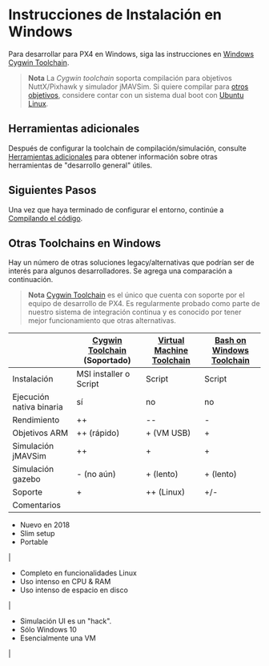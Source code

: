 # Instrucciones de Instalación en Windows

Para desarrollar para PX4 en Windows, siga las instrucciones en [Windows Cygwin Toolchain](../setup/dev_env_windows_cygwin.md).

> **Nota** La *Cygwin toolchain* soporta compilación para objetivos NuttX/Pixhawk y simulador jMAVSim. Si quiere compilar para [otros objetivos](/setup/dev_env.md#supported-targets), considere contar con un sistema dual boot con [Ubuntu Linux](http://ubuntu.com).

## Herramientas adicionales

Después de configurar la toolchain de compilación/simulación, consulte [Herramientas adicionales](../setup/generic_dev_tools.md) para obtener información sobre otras herramientas de "desarrollo general" útiles.

## Siguientes Pasos

Una vez que haya terminado de configurar el entorno, continúe a [Compilando el código](../setup/building_px4.md).

## Otras Toolchains en Windows

Hay un número de otras soluciones legacy/alternativas que podrían ser de interés para algunos desarrolladores. Se agrega una comparación a continuación.

> **Nota** [Cygwin Toolchain](../setup/dev_env_windows_cygwin.md) es el único que cuenta con soporte por el equipo de desarrollo de PX4. Es regularmente probado como parte de nuestro sistema de integración continua y es conocido por tener mejor funcionamiento que otras alternativas.

|                          | [Cygwin Toolchain](../setup/dev_env_windows_cygwin.md) **(Soportado)** | [Virtual Machine Toolchain](../setup/dev_env_windows_vm.md) | [Bash on Windows Toolchain](../setup/dev_env_windows_bash_on_win.md) |
| ------------------------ | ---------------------------------------------------------------------- | ----------------------------------------------------------- | -------------------------------------------------------------------- |
| Instalación              | MSI installer o Script                                                 | Script                                                      | Script                                                               |
| Ejecución nativa binaria | sí                                                                     | no                                                          | no                                                                   |
| Rendimiento              | ++                                                                     | --                                                          | -                                                                    |
| Objetivos ARM            | ++ (rápido)                                                            | + (VM USB)                                                  | +                                                                    |
| Simulación jMAVSim       | ++                                                                     | +                                                           | +                                                                    |
| Simulación gazebo        | - (no aún)                                                             | + (lento)                                                   | + (lento)                                                            |
| Soporte                  | +                                                                      | ++ (Linux)                                                  | +/-                                                                  |
| Comentarios              |                                                                        |                                                             |                                                                      |

- Nuevo en 2018
- Slim setup
- Portable

|

- Completo en funcionalidades Linux
- Uso intenso en CPU & RAM
- Uso intenso de espacio en disco

|

- Simulación UI es un "hack".
- Sólo Windows 10
- Esencialmente una VM

|